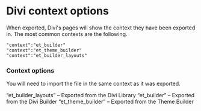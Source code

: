 # Divi context options

When exported, Divi's pages will show the context they have been exported in. The most common contexts are the following.

```
"context":"et_builder"
"context":"et_theme_builder"
"context":"et_builder_layouts"
```

### Context options

You will need to import the file in the same context as it was exported.

“et_builder_layouts” – Exported from the Divi Library
“et_builder” – Exported from the Divi Builder
“et_theme_builder” – Exported from the Theme Builder
